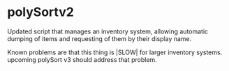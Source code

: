 # polySortv2
Updated script that manages an inventory system, allowing automatic dumping of items and requesting of them by their display name.

Known problems are that this thing is |SLOW| for larger inventory systems. upcoming polySort v3 should address that problem.
